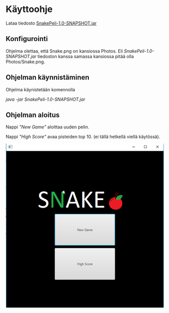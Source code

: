 # Käyttoohje #
Lataa tiedosto [SnakePeli-1.0-SNAPSHOT.jar](https://github.com/Savolainen95/otm-harjoitustyo/releases)
## Konfigurointi ##
Ohjelma olettaa, että Snake.png on kansiossa Photos.
Eli *SnakePeli-1.0-SNAPSHOT.jar* tiedoston kanssa samassa kansiossa pitää olla Photos/Snake.png.

## Ohjelman käynnistäminen ##
Ohjelma käynistetään komennolla

*java -jar SnakePeli-1.0-SNAPSHOT.jar*

## Ohjelman aloitus ##
Nappi *"New Game"* aloittaa uuden pelin.

Nappi *"High Score"* avaa pisteiden top 10. (ei tällä hetkellä viellä käytössä).

![Aloitus näyttö](https://github.com/Savolainen95/otm-harjoitustyo/blob/master/SnakePeli/Photos/aloitus.png)
